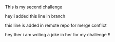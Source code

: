 This is my second challenge 

hey i added this line in branch 

this line is added in remote repo for merge conflict 


hey ther i am writing a joke in her for my challenge !!